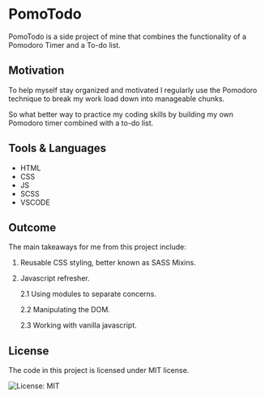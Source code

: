 # PomoTodo

PomoTodo is a side project of mine that combines the functionality of a Pomodoro Timer and a To-do list. 
## Motivation

To help myself stay organized and motivated I regularly use the 
Pomodoro technique to break my work load down into manageable chunks.

So what better way to practice my coding skills by building my own Pomodoro timer combined with a to-do list.

## Tools & Languages

* HTML
* CSS
* JS
* SCSS
* VSCODE

## Outcome

The main takeaways for me from this project include:

1. Reusable CSS styling, better known as SASS Mixins.
2. Javascript refresher.
    
    2.1 Using modules to separate concerns.
    
    2.2 Manipulating the DOM.

    2.3 Working with vanilla javascript.

## License
The code in this project is licensed under MIT license.

![License: MIT](https://img.shields.io/badge/License-MIT-yellow.svg)